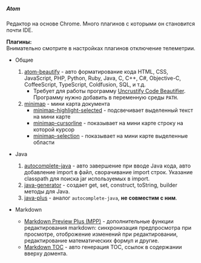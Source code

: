 ##### Atom
Редактор на основе Chrome. Много плагинов с которыми он становится почти IDE.

**Плагины:**  
Внимательно смотрите в настройках плагинов отключение телеметрии.

* Общие
	1. [atom-beautify](https://atom.io/packages/atom-beautify) - авто форматирование кода HTML, CSS, JavaScript, PHP, Python, Ruby, Java, C, C++, C#, Objective-C, CoffeeScript, TypeScript, Coldfusion, SQL, и т.д.
		* Требует для работы программу [Uncrustify Code Beautifier](https://sourceforge.net/projects/uncrustify/files/uncrustify/). Программу нужно добавить в переменную среды ```PATH```.
	2. [minimap](https://atom.io/packages/minimap) - мини карта документа
		* [minimap-highlight-selected](https://atom.io/packages/minimap-highlight-selected) - подсвечивает выделенный текст на мини карте
		* [minimap-cursorline](https://atom.io/packages/minimap-cursorline) - показывает на мини карте строку на которой курсор
		* [minimap-selection](https://atom.io/packages/minimap-selection) - показывает на мини карте выделенные области
* Java
	1. [autocomplete-java](https://atom.io/packages/autocomplete-java) - авто завершение при вводе Java кода, авто добавление import в файл, сворачивание import строк. Указание classpath для поиска jar используемых в import.
	2. [java-generator](https://atom.io/packages/java-generator) - создает get, set, construct, toString, builder методы для Java.
	3. [java-plus](https://atom.io/packages/java-plus) - аналог ```autocomplete-java```, **не совместим с ним**.

* Markdown
	* [Markdown Preview Plus (MPP)](https://atom.io/packages/markdown-preview-plus) - дополнительные функции редактирования markdown: синхронизация предпросмотра при просмотре, отоброжение изменений при редактировании, редактирование математических формул и другие.
	* [Markdown TOC](https://atom.io/packages/markdown-toc) - авто генерация TOC, ссылок в содержании вверху домента.